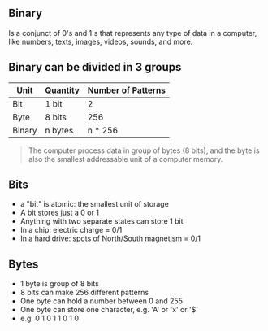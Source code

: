 ## Binary
Is a conjunct of 0's and 1's that represents any type of data in a computer, like numbers, texts, images, videos, sounds, and more.

## Binary can be divided in 3 groups

| Unit   | Quantity | Number of Patterns |
| ------ | -------- | ------------------ |
| Bit    | 1 bit    | 2                  |
| Byte   | 8 bits   | 256                |
| Binary | n bytes  | n  * 256           |

> The computer process data in group of bytes (8 bits), and
> the byte is also the smallest addressable unit of a computer memory.

## Bits
- a "bit" is atomic: the smallest unit of storage
- A bit stores just a 0 or 1
- Anything with two separate states can store 1 bit
- In a chip: electric charge = 0/1
- In a hard drive: spots of North/South magnetism = 0/1

## Bytes
- 1 byte is group of 8 bits
- 8 bits can make 256 different patterns
- One byte can hold a number between 0 and 255
- One byte can store one character, e.g. 'A' or 'x' or '$'
- e.g. 0 1 0 1 1 0 1 0